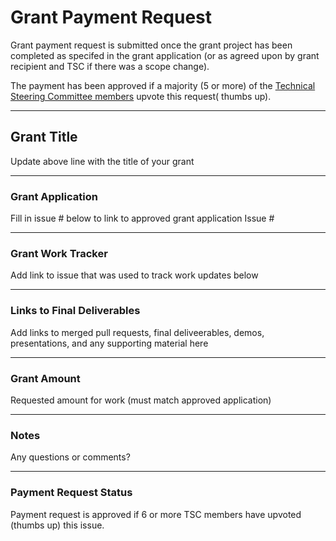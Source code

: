 # Grant Payment Request
Grant payment request is submitted once the grant project has been completed as specifed in the grant application (or as agreed upon by grant recipient and TSC if there was a scope change). 

The payment has been approved if a majority (5 or more) of the [Technical Steering Committee members](https://docs.baseline-protocol.org/governance/technical-steering-committee) upvote this request( thumbs up).

---

## Grant Title
Update above line with the title of your grant

---

### Grant Application
Fill in issue # below to link to approved grant application
Issue #

---

### Grant Work Tracker
Add link to issue that was used to track work updates below

---

### Links to Final Deliverables
Add links to merged pull requests, final deliveerables, demos, presentations, and any supporting material here

---

### Grant Amount
Requested amount for work (must match approved application)

---

### Notes
Any questions or comments?

---

### Payment Request Status
Payment request is approved if 6 or more TSC members have upvoted (thumbs up) this issue.
